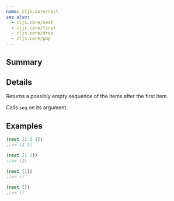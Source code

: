 ```yaml
---
name: cljs.core/rest
see also:
  - cljs.core/next
  - cljs.core/first
  - cljs.core/drop
  - cljs.core/pop
---
```


## Summary

## Details

Returns a possibly empty sequence of the items after the first item.

Calls `seq` on its argument.

## Examples

```clj
(rest [1 2 3])
;;=> (2 3)

(rest [1 2])
;;=> (2)

(rest [1])
;;=> ()

(rest [])
;;=> ()
```
